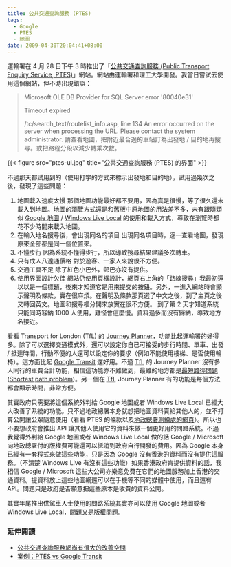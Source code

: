 ```yaml
---
title: 公共交通查詢服務 (PTES)
tags:
  - Google
  - PTES
  - 地圖
date: 2009-04-30T20:04:41+08:00
---
```

運輸署在 4 月 28 日下午 3 時推出了「[公共交通查詢服務 (Public Transport Enquiry Service, PTES)](http://ptes.td.gov.hk/)」網站。網站由運輸署和理工大學開發。我當日嘗試去使用這個網站，但不時出現錯誤：

> Microsoft OLE DB Provider for SQL Server error '80040e31'
>
> Timeout expired
>
> /tc/search_text/routelist_info.asp, line 134
> An error occurred on the server when processing the URL. Please contact the system administrator.
> 請查看地圖，把附近最合適的車站訂為出發地 / 目的地再搜尋。或把路程分段以減少轉乘次數。

<!--more-->

{{< figure src="ptes-ui.jpg" title="公共交通查詢服務 (PTES) 的界面" >}}

不過那天都試用到的（使用打字的方式來標示出發地和目的地），試用過幾次之後，發現了這些問題：

1. 地圖載入速度太慢
那個地圖功能最好都不要用，因為真是很慢，等了很久還未載入到地圖。地圖的瀏覽方式還是和舊版中原地圖的用法差不多，未有跟隨類似 [Google 地圖](http://maps.google.com.hk/) / [Windows Live Local](http://maps.live.com/) 的使用和載入方式，導致在瀏覽時都花不少時間來載入地圖。
2. 在輸入地名搜尋後，會出現同名的項目
出現同名項目時，逐一查看地圖，發現原來全部都是同一個位置來。
3. 不懂步行
因為系統不懂得步行，所以導致搜尋結果建議多次轉車。
4. 只有成人八達通價格
對於遊客、一家人來說很不方便。
5. 交通工具不足
除了紅色小巴外，邨巴亦沒有提供。
6. 使用界面設計欠佳
網站仍使用頁框設計，網頁右上角的「路線搜尋」我最初還以以是一個標題，後來才知道它是用來提交的按鈕。另外，一進入網站時會顯示聲明及條款，實在很麻煩。在聲明及條款那頁選了中文之後，到了主頁之後又轉回英文。地圖和搜尋框分開來放實在很不方便。
到了第 2 天才知道系統只能同時容納 1000 人使用，難怪會這麼慢。資料過多而沒有歸納，導致地方名接近。

看看 Transport for London (TfL) 的 [Journey Planner](http://journeyplanner.tfl.gov.uk)，功能比起運輸署的好得多。除了可以選擇交通模式外，還可以設定你自已可接受的步行時間、單車、出發 / 抵達時間，行動不便的人還可以設定你的要求（例如不能使用樓梯、是否使用輪椅）。這方面比起 [Google Transit](http://www.google.com/transit) 還好用。不過 <abbr title="Transport for London">TfL</abbr> 的 Journey Planner 沒有多人同行的車費合計功能，相信這功能亦不難做到，最難的地方都是[最短路徑問題](http://zh.wikipedia.org/wiki/%E6%9C%80%E7%9F%AD%E8%B7%AF%E5%BE%84) ([Shortest path problem](http://en.wikipedia.org/wiki/Shortest_path))。另一個在 <abbr title="Transport for London">TfL</abbr> Journey Planner 有的功能是每個方法都會顯示時間，非常方便。

其實政府只需要將這個系統外判給 Google 地圖或者 Windows Live Local 已經大大改善了系統的功能。只不過地政總署本身就想把地圖資料賣給其他人的，並不打算公開讓公眾隨意使用（看看 PTES 的條款以及[地政總署測繪處的網頁](http://www.landsd.gov.hk/mapping/tc/digital_map/service/imp.htm)）。所以也不要想政府會推出 API 讓其他人使用它的資料來做一個更好用的問路系統。不過我覺得外判給 Google 地圖或者 Windows Live Local 做的話 Google / Microsoft 向地政總署付的版權費可能還可以抵消到政府自行開發的費用。因為 Google 本身已經有一套程式來做這些功能，只是因為 Google 沒有香港的資料而沒有提供這服務。（不清楚 Windows Live 有沒有這些功能）如果香港政府肯提供資料的話，我相信 Google / Microsoft 這些大公司亦樂意免費在它們的地圖服務加上香港的交通資料。提資料放上這些地圖網還可以在手機等不同的媒體中使用，而且還有 API。問題只是政府是否願意把這些原本是收費的資料公開。

其實年尾推出供駕車人士使用的問路系統其實亦可以使用 Google 地圖或者 Windows Live Local，問題又是版權問題。

### 延伸閱讀

* [公共交通查詢服務網尚有很大的改善空間](http://pingsum.blogspot.com/2009/04/blog-post_29.html "公共交通查詢服務網尚有很大的改善空間")
* [案例：PTES vs Google Transit](http://www.reality.hk/articles/2009/04/29/993/ "案例：PTES vs Google Transit")
